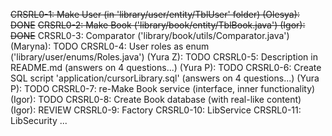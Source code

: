 ~~CRSRL0-1: Make User (in 'library/user/entity/TblUser' folder) (Olesya): DONE~~
~~CRSRL0-2: Make Book ('library/book/entity/TblBook.java') (Igor): DONE~~
CRSRL0-3: Comparator ('library/book/utils/Comparator.java') (Maryna): TODO
CRSRL0-4: User roles as enum ('library/user/enums/Roles.java') (Yura Z): TODO
CRSRL0-5: Description in README.md (answers on 4 questions...) (Yura P): TODO
CRSRL0-6: Create SQL script 'application/cursorLibrary.sql' (answers on 4 questions...) (Yura P): TODO
CRSRL0-7: re-Make Book service (interface, inner functionality) (Igor): TODO
CRSRL0-8: Create Book database (with real-like content) (Igor): REVIEW
CRSRL0-9: Factory
CRSRL0-10: LibService
CRSRL0-11: LibSecurity
...  